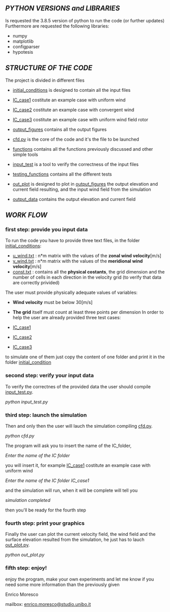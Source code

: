 ## _PYTHON VERSIONS and LIBRARIES_

Is requested the 3.8.5 version of python to run the code (or further updates)
Furthermore are requested the following libraries: 
* numpy
* matplotlib 
* configparser
* hypotesis

## _STRUCTURE OF THE CODE_

The project is divided in different files

* [initial_conditions](https://github.com/enricomoresco/Software-and-Computing-Repository/blob/master/initial_conditions) is designed to contain all the input files
* [IC_case1](https://github.com/enricomoresco/Software-and-Computing-Repository/blob/master/IC_case1) costitute an example case with uniform wind
* [IC_case2](https://github.com/enricomoresco/Software-and-Computing-Repository/blob/master/IC_case2) costitute an example case with convergent wind
* [IC_case3](https://github.com/enricomoresco/Software-and-Computing-Repository/blob/master/IC_case3) costitute an example case with uniform wind field rotor

* [output_figures](https://github.com/enricomoresco/Software-and-Computing-Repository/blob/master/output_figures) contains all the output figures
* [cfd.py](https://github.com/enricomoresco/Software-and-Computing-Repository/blob/master/cfd.py) is the core of the code and it's the file to be launched
* [functions](https://github.com/enricomoresco/Software-and-Computing-Repository/blob/master/functions.py) contains all the functions previously discussed and other simple tools
* [input_test](https://github.com/enricomoresco/Software-and-Computing-Repository/blob/master/input_test.py) is a tool to verify the correctness of the input files
* [testing_functions](https://github.com/enricomoresco/Software-and-Computing-Repository/blob/master/testing_functions.py) contains all the different tests
* [out_plot](https://github.com/enricomoresco/Software-and-Computing-Repository/blob/master/out_plot.py) is designed to plot in [output_figures](https://github.com/enricomoresco/Software-and-Computing-Repository/blob/master/output_figures) the output elevation and current field resulting, and the input wind field from the simulation
* [output_data](https://github.com/enricomoresco/Software-and-Computing-Repository/blob/master/output_data) contains the output elevation and current field

## _WORK FLOW_


### first step: provide you input data
To run the code you have to provide three text files, in the folder [initial_conditions](https://github.com/enricomoresco/Software-and-Computing-Repository/blob/master/initial_conditions):

* [u_wind.txt](https://github.com/enricomoresco/Software-and-Computing-Repository/blob/master/initial_conditions/u_wind.txt) : n*m matrix with the values of the **zonal wind velocity**[m/s]
* [v_wind.txt](https://github.com/enricomoresco/Software-and-Computing-Repository/blob/master/initial_conditions/v_wind.txt) : n*m matrix with the values of the **meridional wind velocity**[m/s]
* [const.txt](https://github.com/enricomoresco/Software-and-Computing-Repository/blob/master/initial_conditions/const.txt) : contains all the **physical costants**, the grid dimension and the number of cells in each direction in the velocity grid (to verify that data are correctly privided)

The user must provide physically adequate values of variables:

* **Wind velocity** must be below 30[m/s]
* **The grid** itself must count at least three points per dimension
In order to help the user are already provided three test cases:

* [IC_case1](https://github.com/enricomoresco/Software-and-Computing-Repository/blob/master/IC_case1)
* [IC_case2](https://github.com/enricomoresco/Software-and-Computing-Repository/blob/master/IC_case2)
* [IC_case3](https://github.com/enricomoresco/Software-and-Computing-Repository/blob/master/IC_case3)

to simulate one of them just copy the content of one folder and print it in the folder [initial_condition](https://github.com/enricomoresco/Software-and-Computing-Repository/blob/master/initial_condition)


### second step: verify your input data

To verify the correctnes of the provided data the user should compile [input_test.py](https://github.com/enricomoresco/Software-and-Computing-Repository/blob/master/input_test.py).

_python input_test.py_


### third step: launch the simulation

Then and only then the user will lauch the simulation compiling [cfd.py](https://github.com/enricomoresco/Software-and-Computing-Repository/blob/master/cfd.py).

_python cfd.py_

The program will ask you to insert the name of the IC_folder,

_Enter the name of the IC folder_

you will insert it, for example [IC_case1](https://github.com/enricomoresco/Software-and-Computing-Repository/blob/master/IC_case1) costitute an example case with uniform wind

_Enter the name of the IC folder IC_case1_

and the simulation will run, when it will be complete will tell you

_simulation completed_

then you'll be ready for the fourth step

### fourth step: print your graphics

Finally the user can plot the current velocity field, the wind field and the surface elevation resulted from the simulation, he just has to lauch [out_plot.py](https://github.com/enricomoresco/Software-and-Computing-Repository/blob/master/out_plot.py).

_python out_plot.py_

### fifth step: enjoy!

enjoy the program, make your own experiments and let me know if you need some more information than the previously given

Enrico Moresco

mailbox: enrico.moresco@studio.unibo.it


























